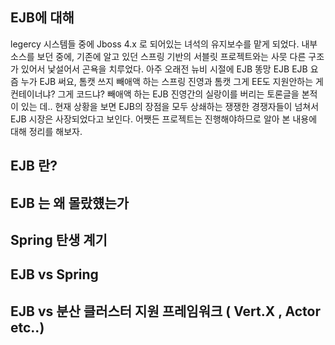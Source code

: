 ## EJB에 대해

legercy 시스템들 중에 Jboss 4.x 로 되어있는 녀석의 유지보수를 맡게 되었다.
내부 소스를 보던 중에, 기존에 알고 있던 스프링 기반의 서블릿 프로젝트와는 사뭇 다른 구조가 있어서 낯설어서 곤욕을 치루었다.
아주 오래전 뉴비 시절에 EJB 똥망 EJB EJB 요즘 누가 EJB 써요, 톰캣 쓰지 빼애액 하는 스프링 진영과 톰캣 그게 EE도 지원안하는 게 컨테이너냐?  그게 코드냐? 빼애액 하는 EJB 진영간의 실랑이를 버리는 토론글을 본적이 있는 데..
현재 상황을 보면 EJB의 장점을 모두 상쇄하는 쟁쟁한 경쟁자들이 넘쳐서 EJB 시장은 사장되었다고 보인다.
어쨋든 프로젝트는 진행해야하므로 알아 본 내용에 대해 정리를 해보자.

## EJB 란?

## EJB 는 왜 몰랐헀는가

## Spring 탄생 계기

## EJB vs Spring

## EJB vs 분산 클러스터 지원 프레임워크 ( Vert.X , Actor etc..)

